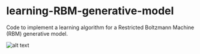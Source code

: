 # learning-RBM-generative-model
Code to implement a learning algorithm for a Restricted Boltzmann Machine (RBM) generative model. 

![alt text](Slide1.png)

